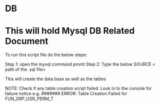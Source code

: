 # DB
This will hold Mysql DB Related Document 
=============================
To run this script file do the below steps:

Step 1: open the mysql command promt
Step 2:  Type the below 
			SOURCE  < path of the .sql file>

This will create the data base as well as the tables

NOTE:
Check if any table creation script failed. Look in to the console for failure notice
e.g.   ####### ERROR: Table Creation Failed for FUN_GRP_USR_PERM_T 